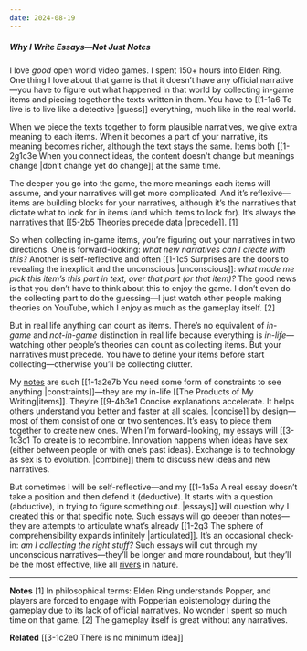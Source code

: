 ```yaml
---
date: 2024-08-19
---
```

##### Why I Write Essays—Not Just Notes

I love *good* open world video games. I spent 150+ hours into Elden Ring. One thing I love about that game is that it doesn’t have any official narrative—you have to figure out what happened in that world by collecting in-game items and piecing together the texts written in them. You have to [[1-1a6 To live is to live like a detective |guess]] everything, much like in the real world. 

When we piece the texts together to form plausible narratives, we give extra meaning to each items. When it becomes a part of your narrative, its meaning becomes richer, although the text stays the same. Items both [[1-2g1c3e When you connect ideas, the content doesn't change but meanings change |don’t change yet do change]] at the same time.

The deeper you go into the game, the more meanings each items will assume, and your narratives will get more complicated. And it’s reflexive—items are building blocks for your narratives, although it’s the narratives that dictate what to look for in items (and which items to look for). It’s always the narratives that [[5-2b5 Theories precede data |precede]]. [1]

So when collecting in-game items, you’re figuring out your narratives in two directions. One is forward-looking: *what new narratives can I create with this?* Another is self-reflective and often [[1-1c5 Surprises are the doors to revealing the inexplicit and the unconscious |unconscious]]: *what made me pick this item’s this part in text, over that part (or that item)?* The good news is that you don’t have to think about this to enjoy the game. I don’t even do the collecting part to do the guessing—I just watch other people making theories on YouTube, which I enjoy as much as the gameplay itself. [2]

But in real life anything can count as items. There’s no equivalent of *in-game* and *not-in-game* distinction in real life because everything is *in-life*—watching other people’s theories can count as collecting items. But your narratives must precede. You have to define your items before start collecting—otherwise you’ll be collecting clutter.

My [notes](https://kenti.xyz/notes/) are such [[1-1a2e7b You need some form of constraints to see anything |constraints]]—they are my in-life [[The Products of My Writing|items]]. They’re [[9-4b3e1 Concise explanations accelerate. It helps others understand you better and faster at all scales. |concise]] by design—most of them consist of one or two sentences. It’s easy to piece them together to create new ones. When I’m forward-looking, my essays will [[3-1c3c1 To create is to recombine. Innovation happens when ideas have sex (either between people or with one’s past ideas). Exchange is to technology as sex is to evolution. |combine]] them to discuss new ideas and new narratives.

But sometimes I will be self-reflective—and my [[1-1a5a A real essay doesn’t take a position and then defend it (deductive). It starts with a question (abductive), in trying to figure something out. |essays]] will question why I created this or that specific note. Such essays will go deeper than notes—they are attempts to articulate what’s already [[1-2g3 The sphere of comprehensibility expands infinitely |articulated]]. It’s an occasional check-in: *am I collecting the right stuff?* Such essays will cut through my unconscious narratives—they’ll be longer and more roundabout, but they’ll be the most effective, like all [rivers](https://www.paulgraham.com/laundry.html) in nature.

---
**Notes**
[1] In philosophical terms: Elden Ring understands Popper, and players are forced to engage with Popperian epistemology during the gameplay due to its lack of official narratives. No wonder I spent so much time on that game.
[2] The gameplay itself is great without any narratives. 

**Related**
[[3-1c2e0 There is no minimum idea]]
